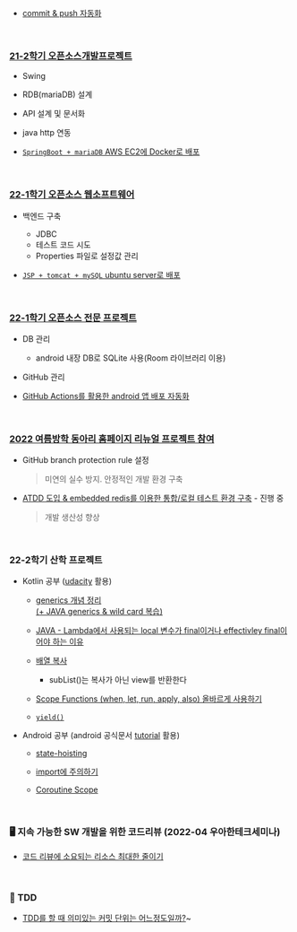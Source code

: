 * [commit & push 자동화](./auto-commit)

<br>

### [21-2학기 오픈소스개발프로젝트](https://github.com/1M1S)
  * Swing
  * RDB(mariaDB) 설계
  * API 설계 및 문서화
  * java http 연동
  
  * [`SpringBoot + mariaDB` AWS EC2에 Docker로  배포](./project-record/oss-dev-project.md)

<br>

### [22-1학기 오픈소스 웹소프트웨어](https://github.com/chisan01/balance_game_community)
  
  - 백엔드 구축
    - JDBC
    - 테스트 코드 시도
    - Properties 파일로 설정값 관리
  
  - [`JSP + tomcat + mySQL` ubuntu server로 배포](./project-record/web-oss.md)

<br>

### [22-1학기 오픈소스 전문 프로젝트](https://github.com/cbnuEarthProtector)
  
  - DB 관리
    - android 내장 DB로 SQLite 사용(Room 라이브러리 이용)
  
  - GitHub 관리

  - [GitHub Actions를 활용한 android 앱 배포 자동화](./project-record/oss-android.md)

<br>

### [2022 여름방학 동아리 홈페이지 리뉴얼 프로젝트 참여](https://github.com/SAMMaru5/SAMMaruServer)

  - GitHub branch protection rule 설정
    > 미연의 실수 방지. 안정적인 개발 환경 구축

  - [ATDD 도입 & embedded redis를 이용한 통합/로컬 테스트 환경 구축](./project-record/sammaru-server/2022-10-13.md) - 진행 중
    > 개발 생산성 향상

<br>

### 22-2학기 산학 프로젝트
  - Kotlin 공부 ([udacity](https://www.udacity.com/course/kotlin-bootcamp-for-programmers--ud9011) 활용)

    - [generics 개념 정리 <br> (+ JAVA generics & wild card 복습)](./Kotlin/generic-and-wildcard.md)

    - [JAVA - Lambda에서 사용되는 local 변수가 final이거나 effectivley final이어야 하는 이유](./JAVA/local-variable-in-lambda.md)

    - [배열 복사](./Kotlin/array-copy.md)
       - subList()는 복사가 아닌 view를 반환한다

    - [Scope Functions (when, let, run, apply, also) 올바르게 사용하기](./Kotlin/scope-functions.md)

    - [`yield()`](./Kotlin/yield.md)

  - Android 공부 (android 공식문서 [tutorial](https://developer.android.com/kotlin/androidbasics) 활용)

    - [state-hoisting](./Android/state-hoisting.md)

    - [import에 주의하기](./Android/wrong-import.md)

    - [Coroutine Scope](./Kotlin/coroutine-scope.md)

<br>

### 🖥 지속 가능한 SW 개발을 위한 코드리뷰 (2022-04 우아한테크세미나)

- [코드 리뷰에 소요되는 리소스 최대한 줄이기](./Etc/code-review-tip.md)

<br>

### 📕 TDD

- [TDD를 할 때 의미있는 커밋 단위는 어느정도일까?](./Git/commit-when-tdd.md)~
